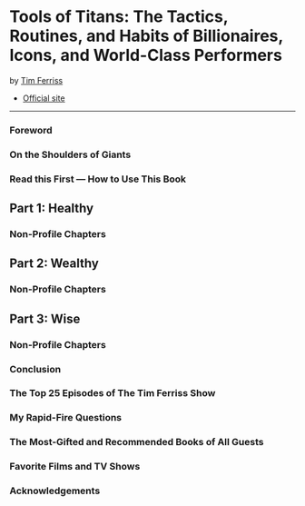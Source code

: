 # Tools of Titans: The Tactics, Routines, and Habits of Billionaires, Icons, and World-Class Performers

by [Tim Ferriss][tf]

- [Official site][tot]

---

### Foreword
### On the Shoulders of Giants
### Read this First — How to Use This Book
## Part 1: Healthy
### Non-Profile Chapters
## Part 2: Wealthy
### Non-Profile Chapters
## Part 3: Wise
### Non-Profile Chapters
### Conclusion
### The Top 25 Episodes of The Tim Ferriss Show
### My Rapid-Fire Questions
### The Most-Gifted and Recommended Books of All Guests
### Favorite Films and TV Shows
### Acknowledgements

[tf]: http://fourhourworkweek.com/blog/
[tot]: https://toolsoftitans.com/

